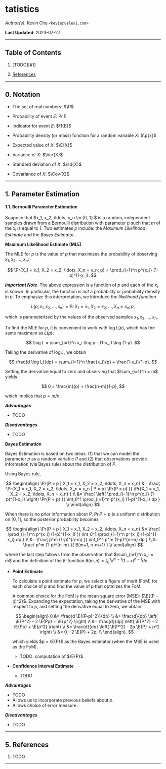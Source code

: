 tatistics
==========

*Author(s)*: Kevin Chu `<kevin@velexi.com>`

__Last Updated__: 2023-07-27

--------------------------------------------------------------------------------------------

Table of Contents
-----------------

1. [TODO][#1]

5. [References][#5]

--------------------------------------------------------------------------------------------

## 0. Notation

* $\newcommand{\R}{\mathbb{R}}$
  The set of real numbers: $\R$

* $\newcommand{\Pr}[1]{{\mathbb{P}\left[{#1}\right]}}$
  Probability of event $E$: $\Pr{E}$

* $\newcommand{\1}[1]{{\mathbf{1}_{\left\{{#1}\right\}}}}$
  Indicator for event $E$: $\1{E}$

* $\newcommand{\p}[1]{{p\left({#1}\right)}}$
  Probability density (or mass) function for a random variable $X$: $\p{x}$

* $\newcommand{\E}[1]{{\mathbb{E}\left[{#1}\right]}}$
  Expected value of $X$: $\E{X}$

* $\newcommand{\Var}[1]{{\operatorname{Var}}{\left(#1\right)}}$
  Variance of $X$: $\Var{X}$

* $\newcommand{\sd}[1]{\sigma{\left(#1\right)}}$
  Standard deviation of $X$: $\sd{X}$

* $\newcommand{\Cov}[1]{{\operatorname{Cov}}{\left(#1\right)}}$
  Covariance of $X$: $\Cov{X}$

--------------------------------------------------------------------------------------------

## 1. Parameter Estimation

#### 1.1. Bernoulli Parameter Estimation

Suppose that $x_1, x_2, \ldots, x_n \in \{0, 1\} $ is a random, independent samples drawn
from a Bernoulli distribution with parameter $p$ such that $m$ of the $x_i$ is equal to 1.
Two estimates $p$ include: the _Maximum Likelihood Estimate_ and the _Bayes Estimator_.

__Maximum Likelihood Estimate (MLE)__

The MLE for $p$ is the value of $p$ that maximizes the probability of observing
$x_1, x_2, \ldots, x_n$:

$$
\Pr{X_1 = x_1, X_2 = x_2, \ldots, X_n = x_n; p} = \prod_{i=1}^n p^{x_i} (1-p)^{1-x_i}.
$$

___Important Note___. The above expression is a function of $p$ and each of the $x_i$ is
known. In particular, the function is _not_ a probability or probability density in $p$. To
emphasize this interpretation, we introduce the _likelihood function_

$$
L(p; x_1, x_2, \ldots, x_n) = \Pr{X_1 = x_1, X_2 = x_2, \ldots, X_n = x_n; p},
$$

which is parameterized by the values of the observed samples $x_1, x_2, \ldots, x_n$.

To find the MLE for $p$, it is convenient to work with $\log L(p)$, which has the same
maximum as $L(p)$:

$$
\log L = \sum_{i=1}^n x_i \log p - (1-x_i) \log (1-p).
$$

Taking the derivative of $\log L$, we obtain

$$
\frac{d \log L}{dp} = \sum_{i=1}^n \frac{x_i}{p} + \frac{1-x_i}{1-p}.
$$

Setting the derivative equal to zero and observing that $\sum_{i=1}^n = m$ yields

$$
0 = \frac{m}{p} + \frac{n-m}{1-p},
$$

which implies that $p = m / n$.

___Advantages___

* TODO

___Disadvantages___

* TODO

__Bayes Estimation__

Bayes Estimation is based on two ideas: (1) that we can model the parameter $p$ as a random
variable $P$ and (2) that observations provide information (via Bayes rule) about the
distribution of $P$.

Using Bayes rule,

$$
\begin{align}
\Pr{P = p | X_1 = x_1, X_2 = x_2, \ldots, X_n = x_n}
&= \frac{
    \Pr{X_1 = x_1, X_2 = x_2, \ldots, X_n = x_n | P = p}
    \Pr{P = p}
  }{
    \Pr{X_1 = x_1, X_2 = x_2, \ldots, X_n = x_n}
  } \\
&= \frac{
    \left( \prod_{i=1}^n p^{x_i} (1-p)^{1-x_i} \right)
    \Pr{P = p}
  }{
    \int_0^1 \prod_{i=1}^n p^{x_i} (1-p)^{1-x_i} dp
  } \\
\end{align}
$$

When there is no prior information about $P$, $\Pr{P = p}$ is a uniform distribution on
$[0, 1]$, so the posterior probability becomes

$$
\begin{align}
\Pr{P = p | X_1 = x_1, X_2 = x_2, \ldots, X_n = x_n}
&= \frac{
    \prod_{i=1}^n p^{x_i} (1-p)^{1-x_i}
  }{
    \int_0^1 \prod_{i=1}^n p^{x_i} (1-p)^{1-x_i} dp
  } \\
&= \frac{ p^m (1-p)^{n-m} }{ \int_0^1 p^m (1-p)^{n-m} dp } \\
&= \frac{ p^m (1-p)^{n-m} }{ B(m+1, n-m+1) } \\
\end{align}
$$

where the last step follows from the observation that $\sum_{i=1}^n x_i = m$ and the
definition of the $\beta$-function $B(m, n) = \int_0^1 x^{m-1} (1-x)^{n-1} dx$.

* __Point Estimate__

  To calculate a point estimate for $p$, we select a figure of merit (FoM) for each choice
  of $p$ and find the value of $p$ that optmizes the FoM.

  A common choice for the FoM is the mean square error (MSE): $\E{(P - p)^2}$. Expanding
  the expectation, taking the derivative of the MSE with respect to $p$, and setting the
  derivative equal to zero, we obtain

  $$
  \begin{align}
  0
  &= \frac{d \E{(P-p)^2}}{dp} \\
  &= \frac{d}{dp} \left( \E{P^2} - 2 \E{Pp} + \E{p^2} \right) \\
  &= \frac{d}{dp} \left( \E{P^2} - 2 \E{Pp} + \E{p^2} \right) \\
  &= \frac{d}{dp} \left( \E{P^2} - 2p \E{P} + p^2 \right) \\
  &= 0 - 2 \E{P} + 2p, \\
  \end{align}.
  $$

  which yields $p = \E{P}$ as the Bayes estimator (when the MSE is used as the FoM).

  * TODO: computation of $\E{P}$

* __Confidence Interval Estimate__

  * TODO

___Advantages___

* TODO
* Allows us to incorporate previous beliefs about $p$.
* Allows choice of error measure.

___Disadvantages___

* TODO


--------------------------------------------------------------------------------------------

## 5. References

1. TODO

--------------------------------------------------------------------------------------------

[----------------------------------- INTERNAL LINKS -----------------------------------]: #

[#5]: #5-references

[----------------------------------- EXTERNAL LINKS -----------------------------------]: #
